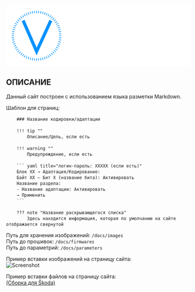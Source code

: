 ![VW coding](docs/assets/images/logo.png)  

## ОПИСАНИЕ

Данный сайт построен с использованием языка разметки Markdown.  

Шаблон для страниц:

```
    ### Название кодировки/адаптации

    !!! tip ""
        Описание/Цель, если есть

    !!! warning ""
        Предупреждение, если есть

    ``` yaml title="логин-пароль: XXXXX (если есть)"
    Блок XX → Адаптация/Кодирование:
    Байт XX – Бит X (название бита): Активировать
    Название раздела:
    - Название адаптации: Активировать
    → Применить
    ```

    ??? note "Название раскрывающегося списка"
        Здесь находится информация, которая по умолчанию на сайте отображается свернутой
```

Путь для хранения изображений: `/docs/images`  
Путь до прошивок: `/docs/firmwares`  
Путь до параметрий: `/docs/parameters`  

Пример вставки изображений на страницу сайта:  
![Screenshot](../images/MQB/odis-e-tires.png) 

Пример вставки файлов на страницу сайта:  
[(Сборка для Škoda)](../firmwares/TMC-zz.rar)  
